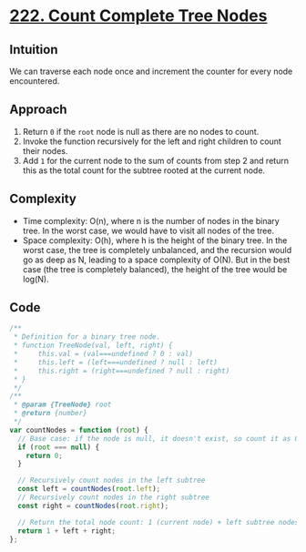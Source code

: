 # [222. Count Complete Tree Nodes](https://leetcode.com/problems/count-complete-tree-nodes/)

## Intuition

We can traverse each node once and increment the counter for every node encountered.

## Approach

1. Return `0` if the `root` node is null as there are no nodes to count.
2. Invoke the function recursively for the left and right children to count their nodes.
3. Add `1` for the current node to the sum of counts from step 2 and return this as the total count for the subtree rooted at the current node.

## Complexity

- Time complexity: O(n), where n is the number of nodes in the binary tree. In the worst case, we would have to visit all nodes of the tree.
- Space complexity: O(h), where h is the height of the binary tree. In the worst case, the tree is completely unbalanced, and the recursion would go as deep as N, leading to a space complexity of O(N). But in the best case (the tree is completely balanced), the height of the tree would be log(N).

## Code

```javascript
/**
 * Definition for a binary tree node.
 * function TreeNode(val, left, right) {
 *     this.val = (val===undefined ? 0 : val)
 *     this.left = (left===undefined ? null : left)
 *     this.right = (right===undefined ? null : right)
 * }
 */
/**
 * @param {TreeNode} root
 * @return {number}
 */
var countNodes = function (root) {
  // Base case: if the node is null, it doesn't exist, so count it as 0
  if (root === null) {
    return 0;
  }

  // Recursively count nodes in the left subtree
  const left = countNodes(root.left);
  // Recursively count nodes in the right subtree
  const right = countNodes(root.right);

  // Return the total node count: 1 (current node) + left subtree nodes + right subtree nodes
  return 1 + left + right;
};
```
